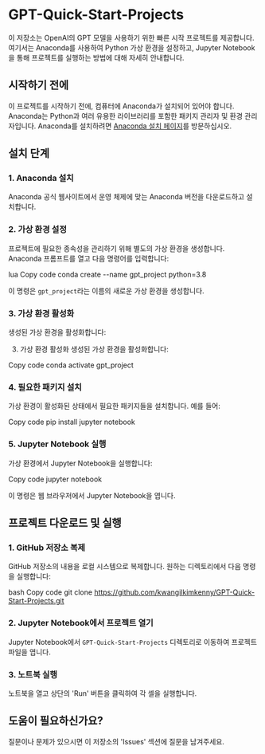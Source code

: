 # GPT-Quick-Start-Projects

이 저장소는 OpenAI의 GPT 모델을 사용하기 위한 빠른 시작 프로젝트를 제공합니다. 여기서는 Anaconda를 사용하여 Python 가상 환경을 설정하고, Jupyter Notebook을 통해 프로젝트를 실행하는 방법에 대해 자세히 안내합니다.

## 시작하기 전에

이 프로젝트를 시작하기 전에, 컴퓨터에 Anaconda가 설치되어 있어야 합니다. Anaconda는 Python과 여러 유용한 라이브러리를 포함한 패키지 관리자 및 환경 관리자입니다. Anaconda를 설치하려면 [Anaconda 설치 페이지](https://www.anaconda.com/products/distribution)를 방문하십시오.

## 설치 단계

### 1. Anaconda 설치

Anaconda 공식 웹사이트에서 운영 체제에 맞는 Anaconda 버전을 다운로드하고 설치합니다.

### 2. 가상 환경 설정

프로젝트에 필요한 종속성을 관리하기 위해 별도의 가상 환경을 생성합니다. Anaconda 프롬프트를 열고 다음 명령어를 입력합니다:



lua
Copy code
conda create --name gpt_project python=3.8

이 명령은 `gpt_project`라는 이름의 새로운 가상 환경을 생성합니다.

### 3. 가상 환경 활성화

생성된 가상 환경을 활성화합니다:



3. 가상 환경 활성화
생성된 가상 환경을 활성화합니다:

Copy code
conda activate gpt_project

### 4. 필요한 패키지 설치

가상 환경이 활성화된 상태에서 필요한 패키지들을 설치합니다. 예를 들어:



Copy code
pip install jupyter notebook

### 5. Jupyter Notebook 실행

가상 환경에서 Jupyter Notebook을 실행합니다:



Copy code
jupyter notebook

이 명령은 웹 브라우저에서 Jupyter Notebook을 엽니다.

## 프로젝트 다운로드 및 실행

### 1. GitHub 저장소 복제

GitHub 저장소의 내용을 로컬 시스템으로 복제합니다. 원하는 디렉토리에서 다음 명령을 실행합니다:



bash
Copy code
git clone https://github.com/kwangilkimkenny/GPT-Quick-Start-Projects.git

### 2. Jupyter Notebook에서 프로젝트 열기

Jupyter Notebook에서 `GPT-Quick-Start-Projects` 디렉토리로 이동하여 프로젝트 파일을 엽니다.

### 3. 노트북 실행

노트북을 열고 상단의 'Run' 버튼을 클릭하여 각 셀을 실행합니다.

## 도움이 필요하신가요?

질문이나 문제가 있으시면 이 저장소의 'Issues' 섹션에 질문을 남겨주세요.
